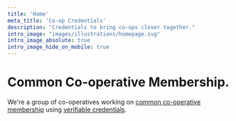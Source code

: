 ```yaml
---
title: 'Home'
meta_title: 'Co-op Credentials'
description: "Credentials to bring co-ops closer together."
intro_image: "images/illustrations/homepage.svg"
intro_image_absolute: true
intro_image_hide_on_mobile: true
---
```


# Common Co-operative Membership.

We're a group of co-operatives working on [common co-operative membership](/our-solution) using [verifiable credentials](/verifiable-credentials).
